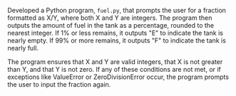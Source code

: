 Developed a Python program, `fuel.py`, that prompts the user for a fraction formatted as X/Y, where both X and Y are integers. The program then outputs the amount of fuel in the tank as a percentage, rounded to the nearest integer. If 1% or less remains, it outputs "E" to indicate the tank is nearly empty. If 99% or more remains, it outputs "F" to indicate the tank is nearly full.

The program ensures that X and Y are valid integers, that X is not greater than Y, and that Y is not zero. If any of these conditions are not met, or if exceptions like ValueError or ZeroDivisionError occur, the program prompts the user to input the fraction again.